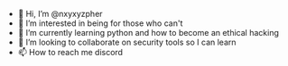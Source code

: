 - 👋 Hi, I’m @nxyxyzpher
- 👀 I’m interested in being for those who can't
- 🌱 I’m currently learning python and how to become an ethical hacking
- 💞️ I’m looking to collaborate on security tools so I can learn
- 📫 How to reach me discord

<!---
nxyxyzpher/nxyxyzpher is a ✨ special ✨ repository because its `README.md` (this file) appears on your GitHub profile.
You can click the Preview link to take a look at your changes.
--->

